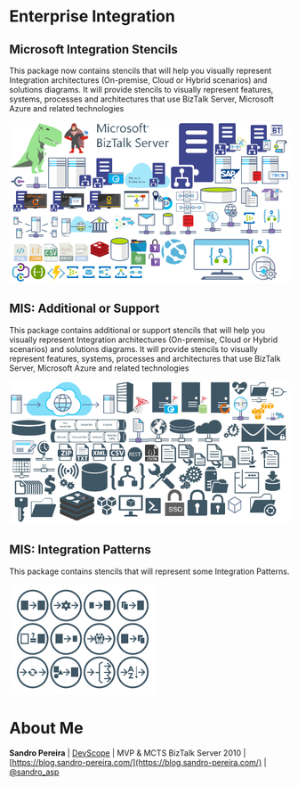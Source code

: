 # Enterprise Integration

## Microsoft Integration Stencils 
This package now contains stencils that will help you visually represent Integration architectures (On-premise, Cloud or Hybrid scenarios) and solutions diagrams. It will provide stencils to visually represent features, systems, processes and architectures that use BizTalk Server, Microsoft Azure and related technologies

![Microsoft Integration Stencils](../media/Microsoft-Integration-Stencils.png)

## MIS: Additional or Support
This package contains additional or support stencils that will help you visually represent Integration architectures (On-premise, Cloud or Hybrid scenarios) and solutions diagrams. It will provide stencils to visually represent features, systems, processes and architectures that use BizTalk Server, Microsoft Azure and related technologies

![MIS: Additional or Support](../media/MIS-Additional-or-Support.png)

## MIS: Integration Patterns
This package contains stencils that will represent some Integration Patterns.

![MIS Integration Patterns](../media/MIS-Integration-Patterns.png)

# About Me
**Sandro Pereira** | [DevScope](http://www.devscope.net/) | MVP & MCTS BizTalk Server 2010 | [https://blog.sandro-pereira.com/](https://blog.sandro-pereira.com/) | [@sandro_asp](https://twitter.com/sandro_asp)
